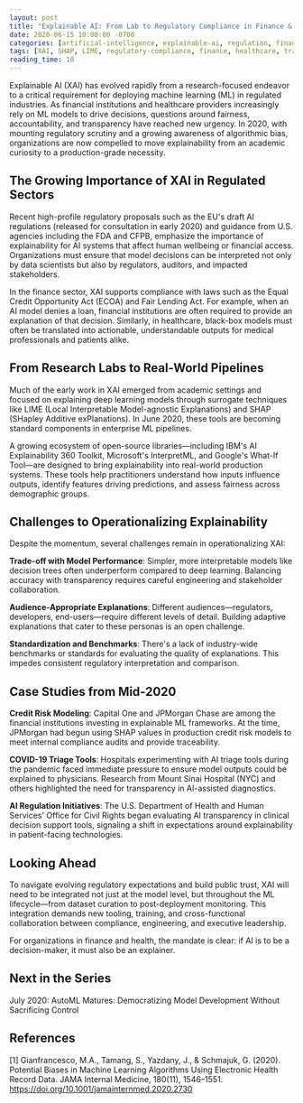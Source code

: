 ```yaml
---
layout: post
title: "Explainable AI: From Lab to Regulatory Compliance in Finance & Health"
date: 2020-06-15 10:00:00 -0700
categories: [artificial-intelligence, explainable-ai, regulation, finance, healthcare]
tags: [XAI, SHAP, LIME, regulatory-compliance, finance, healthcare, transparency]
reading_time: 10
---
```


Explainable AI (XAI) has evolved rapidly from a research-focused endeavor to a critical requirement for deploying machine learning (ML) in regulated industries. As financial institutions and healthcare providers increasingly rely on ML models to drive decisions, questions around fairness, accountability, and transparency have reached new urgency. In 2020, with mounting regulatory scrutiny and a growing awareness of algorithmic bias, organizations are now compelled to move explainability from an academic curiosity to a production-grade necessity.

## The Growing Importance of XAI in Regulated Sectors

Recent high-profile regulatory proposals such as the EU's draft AI regulations (released for consultation in early 2020) and guidance from U.S. agencies including the FDA and CFPB, emphasize the importance of explainability for AI systems that affect human wellbeing or financial access. Organizations must ensure that model decisions can be interpreted not only by data scientists but also by regulators, auditors, and impacted stakeholders.

In the finance sector, XAI supports compliance with laws such as the Equal Credit Opportunity Act (ECOA) and Fair Lending Act. For example, when an AI model denies a loan, financial institutions are often required to provide an explanation of that decision. Similarly, in healthcare, black-box models must often be translated into actionable, understandable outputs for medical professionals and patients alike.

## From Research Labs to Real-World Pipelines

Much of the early work in XAI emerged from academic settings and focused on explaining deep learning models through surrogate techniques like LIME (Local Interpretable Model-agnostic Explanations) and SHAP (SHapley Additive exPlanations). In June 2020, these tools are becoming standard components in enterprise ML pipelines.

A growing ecosystem of open-source libraries—including IBM's AI Explainability 360 Toolkit, Microsoft's InterpretML, and Google's What-If Tool—are designed to bring explainability into real-world production systems. These tools help practitioners understand how inputs influence outputs, identify features driving predictions, and assess fairness across demographic groups.

## Challenges to Operationalizing Explainability

Despite the momentum, several challenges remain in operationalizing XAI:

**Trade-off with Model Performance**: Simpler, more interpretable models like decision trees often underperform compared to deep learning. Balancing accuracy with transparency requires careful engineering and stakeholder collaboration.

**Audience-Appropriate Explanations**: Different audiences—regulators, developers, end-users—require different levels of detail. Building adaptive explanations that cater to these personas is an open challenge.

**Standardization and Benchmarks**: There's a lack of industry-wide benchmarks or standards for evaluating the quality of explanations. This impedes consistent regulatory interpretation and comparison.

## Case Studies from Mid-2020

**Credit Risk Modeling**: Capital One and JPMorgan Chase are among the financial institutions investing in explainable ML frameworks. At the time, JPMorgan had begun using SHAP values in production credit risk models to meet internal compliance audits and provide traceability.

**COVID-19 Triage Tools**: Hospitals experimenting with AI triage tools during the pandemic faced immediate pressure to ensure model outputs could be explained to physicians. Research from Mount Sinai Hospital (NYC) and others highlighted the need for transparency in AI-assisted diagnostics.

**AI Regulation Initiatives**: The U.S. Department of Health and Human Services' Office for Civil Rights began evaluating AI transparency in clinical decision support tools, signaling a shift in expectations around explainability in patient-facing technologies.

## Looking Ahead

To navigate evolving regulatory expectations and build public trust, XAI will need to be integrated not just at the model level, but throughout the ML lifecycle—from dataset curation to post-deployment monitoring. This integration demands new tooling, training, and cross-functional collaboration between compliance, engineering, and executive leadership.

For organizations in finance and health, the mandate is clear: if AI is to be a decision-maker, it must also be an explainer.

## Next in the Series
July 2020: AutoML Matures: Democratizing Model Development Without Sacrificing Control

## References

[1] Gianfrancesco, M.A., Tamang, S., Yazdany, J., & Schmajuk, G. (2020). Potential Biases in Machine Learning Algorithms Using Electronic Health Record Data. JAMA Internal Medicine, 180(11), 1546–1551. https://doi.org/10.1001/jamainternmed.2020.2730